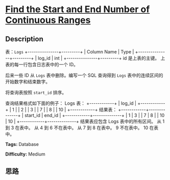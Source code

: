 # [Find the Start and End Number of Continuous Ranges][title]

## Description

表：`Logs`
            +---------------+---------+    | Column Name   | Type    |    +---------------+---------+    | log_id        | int     |    +---------------+---------+    id 是上表的主键。    上表的每一行包含日志表中的一个 ID。    



后来一些 ID 从 `Logs` 表中删除。编写一个 SQL 查询得到 `Logs` 表中的连续区间的开始数字和结束数字。

将查询表按照 `start_id` 排序。

查询结果格式如下面的例子：
            Logs 表：    +------------+    | log_id     |    +------------+    | 1          |    | 2          |    | 3          |    | 7          |    | 8          |    | 10         |    +------------+        结果表：    +------------+--------------+    | start_id   | end_id       |    +------------+--------------+    | 1          | 3            |    | 7          | 8            |    | 10         | 10           |    +------------+--------------+    结果表应包含 Logs 表中的所有区间。    从 1 到 3 在表中。    从 4 到 6 不在表中。    从 7 到 8 在表中。    9 不在表中。    10 在表中。    


**Tags:** Database

**Difficulty:** Medium

## 思路

[title]: https://leetcode-cn.com/problems/find-the-start-and-end-number-of-continuous-ranges
